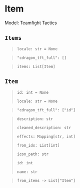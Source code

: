 # Item
Model: Teamfight Tactics

## `Items` <Badge text="Pyot Core" vertical="middle"/> <Badge text="Iterable" type="warning" vertical="middle"/>
>`locale: str = None` <Badge text="param" type="warning" vertical="middle"/>

>`"cdragon_tft_full": []` <Badge text="endpoint" type="error" vertical="middle"/>

>`items: List[Item]` <Badge text="Iterator" type="warning" vertical="middle"/>

## `Item` <Badge text="Pyot Core" vertical="middle"/>
>`id: int = None` <Badge text="param" type="warning" vertical="middle"/>
>
>`locale: str = None` <Badge text="param" type="warning" vertical="middle"/>

>`"cdragon_tft_full": ["id"]` <Badge text="endpoint" type="error" vertical="middle"/>

>`description: str`
>
>`cleaned_description: str`
>
>`effects: Mapping[str, int]`
>
>`from_ids: List[int]`
>
>`icon_path: str`
>
>`id: int`
>
>`name: str`

>`from_items -> List["Item"]` <Badge text="bridge" type="error" vertical="middle"/>